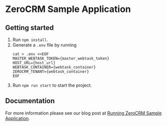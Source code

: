 # ZeroCRM Sample Application

## Getting started

1. Run `npm install`.
2. Generate a `.env` file by running 
    ```
    cat > .env <<EOF
    MASTER_WEBTASK_TOKEN={master_webtask_token}
    HOST_URL={host_url}
    WEBTASK_CONTAINER={webtask_container}
    ZEROCRM_TENANT={webtask_container}
    EOF
    ```
3. Run `npm run start` to start the project.

## Documentation

For more information please see our blog post at [Running ZeroCRM Sample Application](https://goextend.io/docs/getting-started).

